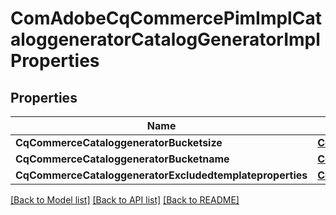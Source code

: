 # ComAdobeCqCommercePimImplCataloggeneratorCatalogGeneratorImplProperties

## Properties
Name | Type | Description | Notes
------------ | ------------- | ------------- | -------------
**CqCommerceCataloggeneratorBucketsize** | [**ConfigNodePropertyInteger**](configNodePropertyInteger.md) |  | [optional] 
**CqCommerceCataloggeneratorBucketname** | [**ConfigNodePropertyString**](configNodePropertyString.md) |  | [optional] 
**CqCommerceCataloggeneratorExcludedtemplateproperties** | [**ConfigNodePropertyArray**](configNodePropertyArray.md) |  | [optional] 

[[Back to Model list]](../README.md#documentation-for-models) [[Back to API list]](../README.md#documentation-for-api-endpoints) [[Back to README]](../README.md)


